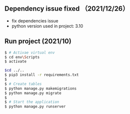 ## Dependency issue fixed （2021/12/26）
 - fix dependencies issue
 - python version used in project: 3.10

## Run project (2021/10)

```bash
$ # Activae virtual env
$ cd env\Scripts
$ activate

$cd ../..
$ pip3 install -r requirements.txt
$
$ # Create tables
$ python manage.py makemigrations
$ python manage.py migrate
$
$ # Start the application 
$ python manage.py runserver 

```
